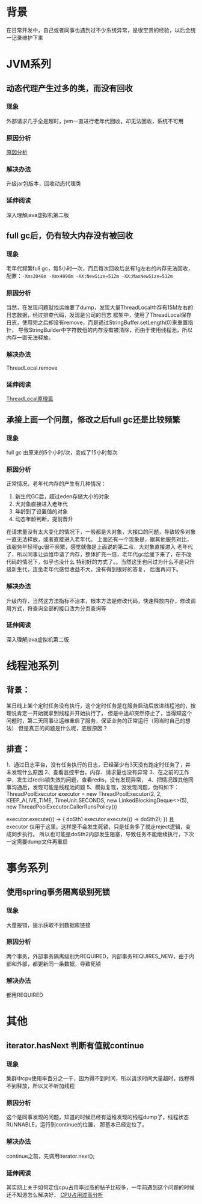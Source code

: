# 背景
在日常开发中，自己或者同事也遇到过不少系统异常，是很宝贵的经验，以后会统一记录维护下来

# JVM系列 

## 动态代理产生过多的类，而没有回收
### 现象
外部请求几乎全是超时，jvm一直进行老年代回收，却无法回收，系统不可用
### 原因分析
[原因分析](https://blog.csdn.net/zjl_csdn/article/details/88848051)
### 解决办法
升级jar包版本，回收动态代理类
### 延伸阅读
深入理解java虚拟机第二版

## full gc后，仍有较大内存没有被回收
### 现象
老年代频繁full gc，每5小时一次，而且每次回收后总有1g左右的内存无法回收，
配置：`-Xms2048m -Xmx4096m -XX:NewSize=512m -XX:MaxNewSize=512m` 
### 原因分析
当然，在发现问题就找运维要了dump，发现大量ThreadLocal中存有15M左右的日志数据，经过排查代码，发现是公司的日志
框架中，使用了ThreadLocal保存日志，使用完之后却没有remove，而是通过StringBuffer.setLength(0)来重置指针，
导致StringBuilder中字符数组的内存没有被清除，而由于使用线程池，所以内存一直无法释放。
### 解决办法
ThreadLocal.remove
### 延伸阅读
[ThreadLocal原理篇](https://www.jianshu.com/p/a1cd61fa22da)

## 承接上面一个问题，修改之后full gc还是比较频繁
### 现象
full gc 由原来的5个小时/次，变成了15小时每次
### 原因分析
正常情况，老年代内存的产生有几种情况：
1. 新生代GC后，超过eden存储大小的对象
2. 大对象直接进入老年代
3. 年龄到了设置值的对象
4. 动态年龄判断，提前晋升

在请求量没有太大变化的情况下，一般都是大对象，大接口的问题，导致较多对象一直无法释放，或者直接进入老年代。
上面还有一个现象是，跟其他服务对比，该服务年轻带gc很不频繁，感觉就像是上面说的第二点，大对象直接进入
老年代了，所以同事让运维申请了内存，整体扩充一倍，老年代gc给缓下来了，在不改代码的情况下，似乎也没什么
特别好的方式了。。当然这里也问过为什么不是只升级新生代，连坐老年代感觉收益不大，没有得到很好的答复，
后面再问下。

### 解决办法
升级内存，当然这方法指标不治本，根本方法是修改代码，快速释放内存，修改调用方式，将查询全部的接口改为分页查询等
### 延伸阅读
深入理解java虚拟机第二版


# 线程池系列

## 背景：
 某日线上某个定时任务没有执行，这个定时任务是在服务启动后放进线程池的，按理说肯定一开始就拿到线程并开始执行了，
 但是中途却突然停止了，当得知这个问题时，第二天同事让运维重启了服务，保证业务的正常运行（同当时自己的想法）
 但是真正的问题是什么呢，底层原因？
## 排查：
 1、通过日志平台，没有任务执行的日志，已经至少有3天没有跑定时任务了，并未发现什么原因
 2、查看监控平台，内存、请求量也没有异常
 3、在之前的工作中，发生过redis锁失效的问题，查看redis，没有发现异常，
 4、把情况跟其他同事沟通后，发现可能是线程池问题
 5、模拟复现，没发现问题，伪码如下：
 ThreadPoolExecutor executor = new ThreadPoolExecutor(2, 2, KEEP_ALIVE_TIME, TimeUnit.SECONDS,
 new LinkedBlockingDeque<>(5), new ThreadPoolExecutor.CallerRunsPolicy())

 executor.execute(() -> {
    doSth1
    executor.execute(() -> doSth2);
 })
 且executor 仅用于这里。这样是不会发生死锁，只是任务多了就走reject逻辑，变成同步执行。
所以也可能是doSth2内部发生阻塞，导致任务不能继续执行，下次一定需要dump文件再重启



# 事务系列

## 使用spring事务隔离级别死锁
### 现象
大量报错，提示获取不到数据库链接
### 原因分析
两个事务，外部事务隔离级别为REQUIRED，内部事务REQUIRES_NEW，由于内部和外部，都更新同一条数据，导致死锁
### 解决办法
都用REQUIRED

# 其他
## iterator.hasNext 判断有值就continue
### 现象
集群中cpu使用率百分之一千，因为得不到时间，所以请求时间大量超时，线程得不到释放，所以又不听加线程
### 原因分析
这个是同事发现的问题，知道的时候已经有运维发现的线程dump了，线程状态RUNNABLE，运行到continue的位置，
那基本已经定位了。
### 解决办法
continue之前，先调用iterator.next();
### 延伸阅读
其实网上关于如何定位cpu占用率过高的帖子比较多，一年前遇到这个问题的时候还不知道怎么解决好，
[CPU占用过高分析](https://www.jianshu.com/p/3ba1e933682b)



